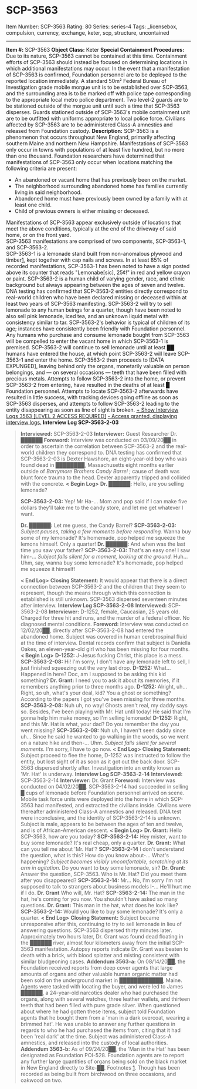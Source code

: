 # SCP-3563
Item Number: SCP-3563
Rating: 80
Series: series-4
Tags: _licensebox, compulsion, currency, exchange, keter, scp, structure, uncontained

---

**Item #:** SCP-3563
**Object Class:** Keter
**Special Containment Procedures:** Due to its nature, SCP-3563 cannot be contained at this time. Containment efforts of SCP-3563 should instead be focused on determining locations in which additional manifestations may occur.
In the event that a manifestation of SCP-3563 is confirmed, Foundation personnel are to be deployed to the reported location immediately. A standard 50m² Federal Bureau of Investigation grade mobile morgue unit is to be established over SCP-3563, and the surrounding area is to be marked off with police tape corresponding to the appropriate local metro police department. Two level-2 guards are to be stationed outside of the morgue unit until such a time that SCP-3563 disperses. Guards stationed outside of SCP-3563's mobile containment unit are to be outfitted with uniforms appropriate to local police force.
Civilians affected by SCP-3563 are to be administered Class-A amnestics and released from Foundation custody.
**Description:** SCP-3563 is a phenomenon that occurs throughout New England, primarily affecting southern Maine and northern New Hampshire. Manifestations of SCP-3563 only occur in towns with populations of at least five hundred, but no more than one thousand. Foundation researchers have determined that manifestations of SCP-3563 only occur when locations matching the following criteria are present:
  * An abandoned or vacant home that has previously been on the market.
  * The neighborhood surrounding abandoned home has families currently living in said neighborhood.
  * Abandoned home must have previously been owned by a family with at least one child.
  * Child of previous owners is either missing or deceased.

Manifestations of SCP-3563 appear exclusively outside of locations that meet the above conditions, typically at the end of the driveway of said home, or on the front yard.  
SCP-3563 manifestations are comprised of two components, SCP-3563-1, and SCP-3563-2.  
SCP-3563-1 is a lemonade stand built from non-anomalous plywood and timber[1](javascript:;), kept together with cap nails and screws. In at least 85% of recorded manifestations, SCP-3563-1 has been noted to have a sign posted above its counter that reads "Lemonabe[sic], 25¢!" in red and yellow crayon or paint.
SCP-3563-2 is a human child of varying gender, race, and ethnic background but always appearing between the ages of seven and twelve. DNA testing has confirmed that SCP-3563-2 entities directly correspond to real-world children who have been declared missing or deceased within at least two years of SCP-3563 manifesting.
SCP-3563-2 will try to sell lemonade to any human beings for a quarter, though have been noted to also sell pink lemonade, iced tea, and an unknown liquid metal with consistency similar to tar. SCP-3563-2's behavior is typical of children of its age; instances have consistently been friendly with Foundation personnel.
Any humans who purchase and consume lemonade bought from SCP-3563 will be compelled to enter the vacant home in which SCP-3563-1 is premised. SCP-3563-2 will continue to sell lemonade until at least ██ humans have entered the house, at which point SCP-3563-2 will leave SCP-3563-1 and enter the home. SCP-3563-2 then proceeds to [DATA EXPUNGED], leaving behind only the organs, monetarily valuable on person belongings, and — on several occasions — teeth that have been filled with precious metals.
Attempts to follow SCP-3563-2 into the home, or prevent SCP-3563-2 from entering, have resulted in the deaths of at least █ Foundation personnel. Attempts to locate SCP-3563-2 afterwards have resulted in little success, with tracking devices going offline as soon as SCP-3563 disperses, and attempts to follow SCP-3563-2 leading to the entity disappearing as soon as line of sight is broken.
[\+ Show Interview Logs 3563 [LEVEL 2 ACCESS REQUIRED]](javascript:;)
[\- Access granted, displaying interview logs.](javascript:;)
**Interview Log SCP-3563-2-03**
> **Interviewed:** SCP-3563-2-03
> **Interviewer:** Guest Researcher Dr. ██████
> **Foreword:** Interview was conducted on 03/09/20██ in order to ascertain the correlation between SCP-3563-2 and the real-world children they correspond to. DNA testing has confirmed that SCP-3563-2-03 is Dexter Hawshore, an eight-year-old boy who was found dead in ████████, Massachusetts eight months earlier outside of _Barrymore Brothers Candy Barrel_ ; cause of death was blunt force trauma to the head. Dexter apparently tripped and collided with the concrete.
> **< Begin Log>**
> **Dr. ██████:** Hello, are you selling lemonade?  
>    
>  **SCP-3563-2-03:** Yep! Mr Ha-… Mom and pop said if I can make five dollars they'll take me to the candy store, and let me get whatever I want.  
>    
>  **Dr. ██████:** Let me guess, the Candy Barrel?
> **SCP-3563-2-03:** _Subject pauses, taking a few moments before responding._ Wanna buy some of my lemonade? It's homemade, pop helped me squeeze the lemons himself. Only a quarter!
> **Dr. ██████:** And when was the last time you saw your father?
> **SCP-3563-2-03:** That's an easy one! I saw him-… _Subject falls silent for a moment, looking at the ground._ Huh… Uhm, say, wanna buy some lemonade? It's homemade, pop helped me squeeze it himself!  
>    
>  **< End Log>**
> **Closing Statement:** It would appear that there is a direct connection between SCP-3563-2 and the children that they seem to represent, though the means through which this connection is established is still unknown. SCP-3563 dispersed seventeen minutes after interview.
**Interview Log SCP-3563-2-08**
> **Interviewed:** SCP-3563-2-08
> **Interviewer:** D-1252, female, Caucasian, 25 years old. Charged for three hit and runs, and the murder of a federal officer. No diagnosed mental conditions.
> **Foreword:** Interview was conducted on 12/02/20██, directly after SCP-3563-2-08 had entered the abandoned home. Subject was covered in human cerebrospinal fluid at the time of interview. Dental records confirm that subject is Daniella Oakes, an eleven-year-old girl who has been missing for four months.
> **< Begin Log>**
> **D-1252:** J-Jesus fucking Christ, this place is a mess.
> **SCP-3563-2-08:** Hi! I'm sorry, I don't have any lemonade left to sell, I just finished squeezing out the very last drop.
> **D-1252:** What… Happened in here? Doc, am I supposed to be asking this kid something?
> **Dr. Grant:** I need you to ask it about its memories, if it remembers anything prior to three months ago.
> **D-1252:** Alright, uh… Right, so uh, what's your deal, kid? You a ghost or something? According to the papers I got you've been missing for three months.
> **SCP-3563-2-08:** Nuh uh, no way! Ghosts aren't real, my daddy says so. Besides, I've been playing with Mr. Hat until today! He said that I'm gonna help him make money, so I'm selling lemonade!
> **D-1252:** Right, and this Mr. Hat is what, your dad? Do you remember the day you went missing?
> **SCP-3563-2-08:** Nuh uh, I haven't seen daddy since uh… Since he said he wanted to go walking in the woods, so we went on a nature hike and then-… Uhm. _Subject falls silent for several moments._ I'm sorry, I have to go now.
> **< End Log>**
> **Closing Statement:** Subject proceed to flee the home, D-1252 was instructed to follow the entity, but lost sight of it as soon as it got out the back door. SCP-3563 dispersed shortly after. Investigation into an entity known as 'Mr. Hat' is underway.
**Interview Log SCP-3563-2-14**
> **Interviewed:** SCP-3563-2-14
> **Interviewer:** Dr. Grant
> **Foreword:** Interview was conducted on 04/02/20██. SCP-3563-2-14 had succeeded in selling █ cups of lemonade before Foundation personnel arrived on scene. Mobile task force units were deployed into the home in which SCP-3563 had manifested, and extracted the civilians inside. Civilians were thereafter administered Class-A amnestics and released. DNA test were inconclusive, and the identity of SCP-3563-2-14 is unknown. Subject is male, appears to be between the ages of ten and twelve, and is of African-American descent.
> **< Begin Log>**
> **Dr. Grant:** Hello SCP-3563, how are you today?
> **SCP-3563-2-14:** Hey mister, want to buy some lemonade? It's real cheap, only a quarter.
> **Dr. Grant:** What can you tell me about 'Mr. Hat'?
> **SCP-3563-2-14** I don't understand the question, what is this? How do you know about-… What's happening? _Subject becomes visibly uncomfortable, scratching at its arm in agitation._ Do you want to buy some lemonade, sir?
> **Dr. Grant:** Answer the question, SCP-3563. Who is Mr. Hat? Did you meet them after you disappeared?
> **SCP-3563-2-14:** Mr… No, I'm sorry I'm not supposed to talk to strangers about business models I-… He'll hurt me if I do.
> **Dr. Grant** Who will, Mr. Hat?
> **SCP-3563-2-14:** The man in the hat, he's coming for you now. You shouldn't have asked so many questions.
> **Dr. Grant:** This man in the hat, what does he look like?
> **SCP-3563-2-14:** Would you like to buy some lemonade? It's only a quarter.
> **< End Log>**
> **Closing Statement:** Subject became unresponsive after this, continuing to try to sell lemonade in lieu of answering questions. SCP-3563 dispersed thirty minutes later. Approximately two hours later, Dr. Grant was found dead floating in the ██████ river, almost four kilometers away from the initial SCP-3563 manifestation. Autopsy reports indicate Dr. Grant was beaten to death with a brick, with blood splatter and misting consistent with similar bludgeoning cases.
**Addendum 3563-a:** On 08/14/20██, the Foundation received reports from deep cover agents that large amounts of organs and other valuable human organic matter had been sold on the underground market in ████████████, Maine. Agents were tasked with locating the buyer, and were led to James ██████, a 24-year-old narcotics dealer who had purchased the organs, along with several watches, three leather wallets, and thirteen teeth that had been filled with pure grade silver. When questioned about where he had gotten these items, subject told Foundation agents that he bought them from a 'man in a dark overcoat, wearing a brimmed hat'. He was unable to answer any further questions in regards to who he had purchased the items from, citing that it had been 'real dark' at the time. Subject was administered Class-A amnestics, and released into the custody of local authorities.
**Addendum 3563-b:** As of 09/24/20██, the 'Man in the Hat' has been designated as Foundation POI-528. Foundation agents are to report any further large quantities of organs being sold on the black market in New England directly to Site-██.
Footnotes
[1](javascript:;). Though has been recorded as being built from birchwood on three occasions, and oakwood on two.